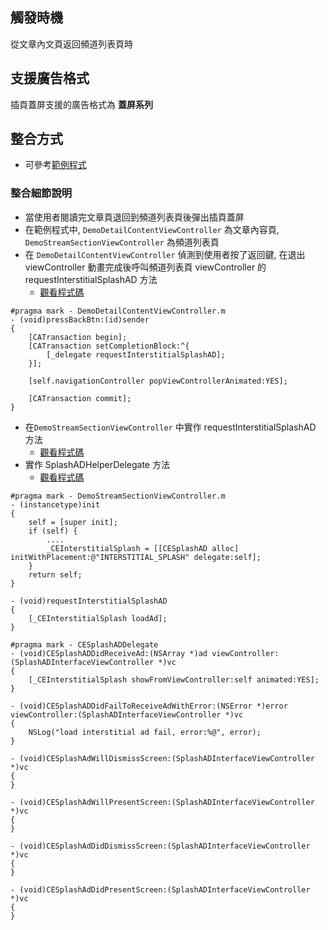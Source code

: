 ## 觸發時機
從文章內文頁返回頻道列表⾴時

## 支援廣告格式
插頁蓋屏支援的廣告格式為 **蓋屏系列**

## 整合方式
- 可參考[範例程式](https://github.com/roylo/CrystalExpressCNSample/blob/4d5143ed1251c91aec6ba9dc19d86aef2e7ed1fb/CrystalExpressAppCN/CrystalExpressAppCN/ViewController/DemoStreamSectionViewController.m#L239)

### 整合細節說明
- 當使用者閱讀完文章頁退回到頻道列表頁後彈出插頁蓋屏
- 在範例程式中, `DemoDetailContentViewController` 為文章內容頁, `DemoStreamSectionViewController` 為頻道列表頁
- 在 `DemoDetailContentViewController` 偵測到使用者按了返回鍵, 在退出 viewController 動畫完成後呼叫頻道列表頁 viewController 的 requestInterstitialSplashAD 方法
    - [觀看程式碼](https://github.com/roylo/CrystalExpressCNSample/blob/4d5143ed1251c91aec6ba9dc19d86aef2e7ed1fb/CrystalExpressAppCN/CrystalExpressAppCN/ViewController/DemoDetailContentViewController.m#L153)
```objc
#pragma mark - DemoDetailContentViewController.m
- (void)pressBackBtn:(id)sender
{
    [CATransaction begin];
    [CATransaction setCompletionBlock:^{
        [_delegate requestInterstitialSplashAD];
    }];

    [self.navigationController popViewControllerAnimated:YES];

    [CATransaction commit];
}
```

- 在`DemoStreamSectionViewController` 中實作 requestInterstitialSplashAD 方法
    - [觀看程式碼](https://github.com/roylo/CrystalExpressCNSample/blob/4d5143ed1251c91aec6ba9dc19d86aef2e7ed1fb/CrystalExpressAppCN/CrystalExpressAppCN/ViewController/DemoStreamSectionViewController.m#L239)
- 實作 SplashADHelperDelegate 方法
    - [觀看程式碼](https://github.com/roylo/CrystalExpressCNSample/blob/4d5143ed1251c91aec6ba9dc19d86aef2e7ed1fb/CrystalExpressAppCN/CrystalExpressAppCN/ViewController/DemoStreamSectionViewController.m#L245)
```objc
#pragma mark - DemoStreamSectionViewController.m
- (instancetype)init
{
    self = [super init];
    if (self) {
        ....
        _CEInterstitialSplash = [[CESplashAD alloc] initWithPlacement:@"INTERSTITIAL_SPLASH" delegate:self];
    }
    return self;
}

- (void)requestInterstitialSplashAD
{
    [_CEInterstitialSplash loadAd];
}

#pragma mark - CESplashADDelegate
- (void)CESplashADDidReceiveAd:(NSArray *)ad viewController:(SplashADInterfaceViewController *)vc
{
    [_CEInterstitialSplash showFromViewController:self animated:YES];
}

- (void)CESplashADDidFailToReceiveAdWithError:(NSError *)error viewController:(SplashADInterfaceViewController *)vc
{
    NSLog("load interstitial ad fail, error:%@", error);
}

- (void)CESplashAdWillDismissScreen:(SplashADInterfaceViewController *)vc
{
}

- (void)CESplashAdWillPresentScreen:(SplashADInterfaceViewController *)vc
{
}

- (void)CESplashAdDidDismissScreen:(SplashADInterfaceViewController *)vc
{
}

- (void)CESplashAdDidPresentScreen:(SplashADInterfaceViewController *)vc
{
}
```
